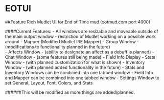 # EOTUI
##Feature Rich Mudlet UI for End of Time mud (eotmud.com port 4000)


####Current Features:
	- All windows are resizable and moveable outside of the main output window
      - restriction of Mudlet working on a possible work around
	- Mapper (Modified Mudlet IRE Mapper)
	- Group Window 
	  - (modifications to functionality planned in the future)	
	- Affects Window 
	  - (ability to designate an affect as a debuff is planned)
	- Chat Window 
	  - (some features still being made)
	- Field Info Display
	- Stats Window 
	  - (with planned customization for what is shown)
	- Inventory Window 
	  - (with planned added functionality in the future)
	- Stats and Inventory Windows can be combined into one tabbed window
	- Field Info and Mapper can be combined into one tabbed window
	- Settings Window to set General, Layout, Font, Colors, and Stats
	

######This will be modified as more things are added/planned.

